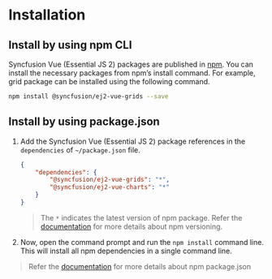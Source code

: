 <!-- markdownlint-disable MD024 -->

# Installation

## Install by using npm CLI

Syncfusion Vue (Essential JS 2) packages are published in [npm](https://www.npmjs.com/search?q=ej2-vue). You can install the necessary packages from npm’s install command. For example, grid package can be installed using the following command.

```sh
npm install @syncfusion/ej2-vue-grids --save
```

## Install by using package.json

1. Add the Syncfusion Vue (Essential JS 2) package references in the `dependencies` of `~/package.json` file.

    ```json
    {
        "dependencies": {
            "@syncfusion/ej2-vue-grids": "*",
            "@syncfusion/ej2-vue-charts": "*"
        }
    }
    ```
    > The `*` indicates the latest version of npm package. Refer the [documentation](https://docs.npmjs.com/misc/semver#versions) for more details about npm versioning.

2. Now, open the command prompt and run the `npm install` command line. This will install all npm dependencies in a single command line.

> Refer the [documentation](https://docs.npmjs.com/files/package.json) for more details about npm package.json